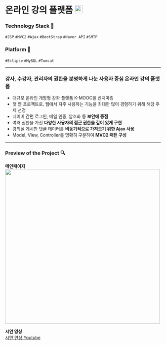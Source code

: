 # 온라인 강의 플랫폼 <img src="https://github.com/KION126/jsp-project-develop/assets/73977410/4b40d749-9c21-45d2-9204-332980f5672c"  height="25"/>

### Technology Stack 🔨
`#JSP` `#MVC2` `#Ajax` `#BootStrap` `#Naver API` `#SMTP`


### Platform 🔧
`#Eclipse` `#MySQL` `#Tomcat`

---

### 강사, 수강자, 관리자의 권한을 분명하게 나눈 사용자 중심 온라인 강의 플랫폼
- 대규모 온라인 개방형 강좌 플랫폼 K-MOOC을 벤치마킹
- 첫 웹 프로젝트로, 웹에서 자주 사용하는 기능을 최대한 많이 경험하기 위해 해당 주제 선정
- 네이버 간편 로그인, 메일 인증, 암호화 등 **보안에 중점**
- 여러 권한을 가진 **다양한 사용자의 접근 권한을 깊이 있게 구현**
- 강의실 게시판 댓글 데이터를 **비동기적으로 가져오기 위한 Ajax 사용**
- Model, View, Controller를 명확히 구분하여 **MVC2 패턴 구성**

---
### Preview of the Project 🔍
**메인페이지**</br>
<img src="https://github.com/user-attachments/assets/668cc1ea-60cc-4728-ae14-37de7df4f690" width="500"/>

**시연 영상**<br>
[시연 연상 Youtube](https://www.youtube.com/watch?v=NS61b8G-Pgg)



